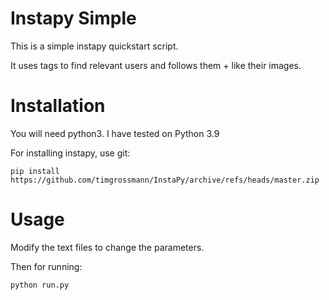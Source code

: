 # Instapy Simple

This is a simple instapy quickstart script.

It uses tags to find relevant users and follows them + like their images.

# Installation

You will need python3. I have tested on Python 3.9

For installing instapy, use git:

```
pip install https://github.com/timgrossmann/InstaPy/archive/refs/heads/master.zip
```

# Usage

Modify the text files to change the parameters.


Then for running:

```
python run.py
```
